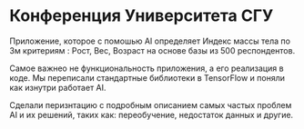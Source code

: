 # Конференция Университета СГУ

Приложение, которое с помошью AI определяет Индекс массы тела по 3м критериям : Рост, Вес, Возраст на основе базы из 500 респондентов.

Самое важнео не функциональность приложения, а его реализация в коде. Мы переписали стандартные библиотеки в TensorFlow и поняли как изнутри работает AI.

Сделали перизнтацию с подробным описанием самых частых проблем AI и их решений, таких как: переобучение, недостаток данных и другие.
